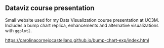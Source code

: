 ## Dataviz course presentation

Small website used for my Data Visualization course presentation at UC3M. Includes a bump chart replica, enhancements and alternative visualizations with `ggplot2`.

https://carolinacornejocastellano.github.io/bump-chart-exp/index.html
